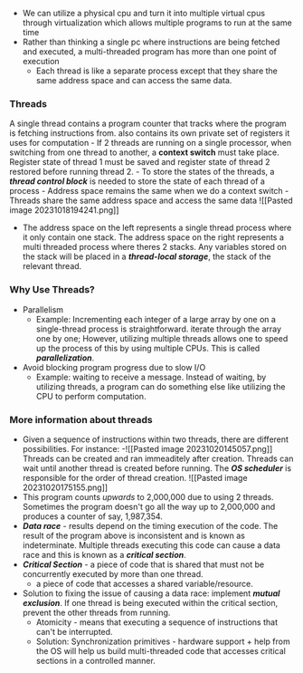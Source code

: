 - We can utilize a physical cpu and turn it into multiple virtual cpus through virtualization which allows multiple programs to run at the same time 
- Rather than thinking a single pc where instructions are being fetched and executed, a multi-threaded program has more than one point of execution
	- Each thread is like a separate process except that they share the same address space and can access the same data. 

### Threads
A single thread contains a program counter that tracks where the program is fetching instructions from. also contains its own private set of registers it uses for computation
	- If 2 threads are running on a single processor, when switching from one thread to another, a **context switch** must take place. Register state of thread 1 must be saved and register state of thread 2 restored before running thread 2. 
	- To store the states of the threads, a ***thread control block*** is needed to store the state of each thread of a process
	- Address space remains the same when we do a context switch 
	- Threads share the same address space and access the same data 
![[Pasted image 20231018194241.png]]
- The address space on the left represents a single thread process where it only contain one stack. The address space on the right represents a multi threaded process where theres 2 stacks. Any variables stored on the stack will be placed in a ***thread-local storage***, the stack of the relevant thread.
### Why Use Threads?
- Parallelism
	- Example: Incrementing each integer of a large array by one on a single-thread process is straightforward. iterate through the array one by one; However, utilizing multiple threads allows one to speed up the process of this by using multiple CPUs. This is called ***parallelization***. 
- Avoid blocking program progress due to slow I/O
	- Example: waiting to receive a message. Instead of waiting, by utilizing threads, a program can do something else like utilizing the CPU to perform computation. 


### More information about threads
- Given a sequence of instructions within two threads, there are different possibilities. For instance:
-![[Pasted image 20231020145057.png]]
Threads can be created and ran immeaditely after creation. Threads can wait until another thread is created before running. The ***OS scheduler*** is responsible for the order of thread creation. 
![[Pasted image 20231020175155.png]]
- This program counts *upwards* to 2,000,000 due to using 2 threads. Sometimes the program doesn't go all the way up to 2,000,000 and produces a counter of say, 1,987,354.
- ***Data race*** - results depend on the timing execution of the code. The result of the program above is inconsistent and is known as indeterminate. Multiple threads executing this code can cause a data race and this is known as a ***critical section***. 
- ***Critical Section*** - a piece of code that is shared that must not be concurrently executed by more than one thread. 
	- a piece of code that accesses a shared variable/resource. 
- Solution to fixing the issue of causing a data race: implement ***mutual exclusion***. If one thread is being executed within the critical section, prevent the other threads from running.
	- Atomicity - means that executing a sequence of instructions that can't be interrupted. 
	- Solution: Synchronization primitives - hardware support + help from the OS will help us build multi-threaded code that accesses critical sections in a controlled manner. 